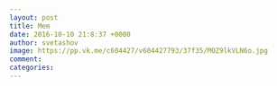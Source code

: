 ```yaml
--- 
layout: post 
title: Mem 
date: 2016-10-10 21:8:37 +0000 
author: svetashov 
image: https://pp.vk.me/c604427/v604427793/37f35/MOZ9lkVLN6o.jpg
comment: 
categories: 
---
```

